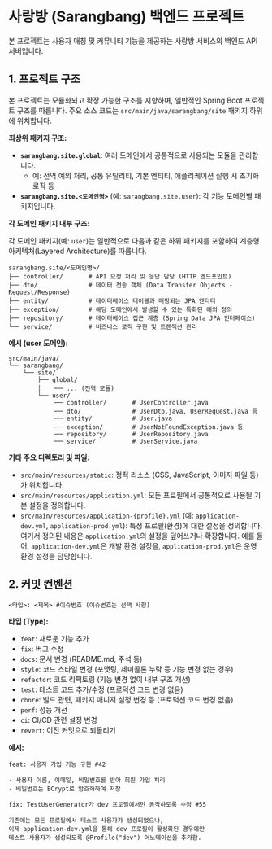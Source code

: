 # 사랑방 (Sarangbang) 백엔드 프로젝트

본 프로젝트는 사용자 매칭 및 커뮤니티 기능을 제공하는 사랑방 서비스의 백엔드 API 서버입니다.

## 1. 프로젝트 구조

본 프로젝트는 모듈화되고 확장 가능한 구조를 지향하며, 일반적인 Spring Boot 프로젝트 구조를 따릅니다. 주요 소스 코드는 `src/main/java/sarangbang/site` 패키지 하위에 위치합니다.

**최상위 패키지 구조:**

- **`sarangbang.site.global`**: 여러 도메인에서 공통적으로 사용되는 모듈을 관리합니다.
    - 예: 전역 예외 처리, 공통 유틸리티, 기본 엔티티, 애플리케이션 실행 시 초기화 로직 등
- **`sarangbang.site.<도메인명>`** (예: `sarangbang.site.user`): 각 기능 도메인별 패키지입니다.

**각 도메인 패키지 내부 구조:**

각 도메인 패키지(예: `user`)는 일반적으로 다음과 같은 하위 패키지를 포함하여 계층형 아키텍처(Layered Architecture)를 따릅니다.

```
sarangbang.site/<도메인명>/
├── controller/       # API 요청 처리 및 응답 담당 (HTTP 엔드포인트)
├── dto/              # 데이터 전송 객체 (Data Transfer Objects - Request/Response)
├── entity/           # 데이터베이스 테이블과 매핑되는 JPA 엔티티
├── exception/        # 해당 도메인에서 발생할 수 있는 특화된 예외 정의
├── repository/       # 데이터베이스 접근 계층 (Spring Data JPA 인터페이스)
└── service/          # 비즈니스 로직 구현 및 트랜잭션 관리
```

**예시 (user 도메인):**

```
src/main/java/
└── sarangbang/
    └── site/
        ├── global/
        │   └── ... (전역 모듈)
        └── user/                 
            ├── controller/       # UserController.java
            ├── dto/              # UserDto.java, UserRequest.java 등
            ├── entity/           # User.java
            ├── exception/        # UserNotFoundException.java 등
            ├── repository/       # UserRepository.java
            └── service/          # UserService.java
```

**기타 주요 디렉토리 및 파일:**

- `src/main/resources/static`: 정적 리소스 (CSS, JavaScript, 이미지 파일 등)가 위치합니다.
- `src/main/resources/application.yml`: 모든 프로필에서 공통적으로 사용될 기본 설정을 정의합니다.
- `src/main/resources/application-{profile}.yml` (예: `application-dev.yml`, `application-prod.yml`): 특정 프로필(환경)에 대한 설정을 정의합니다. 여기서 정의된 내용은 `application.yml`의 설정을 덮어쓰거나 확장합니다. 예를 들어, `application-dev.yml`은 개발 환경 설정을, `application-prod.yml`은 운영 환경 설정을 담당합니다.

## 2. 커밋 컨벤션
```
<타입>: <제목> #이슈번호 (이슈번호는 선택 사항)
```

**타입 (Type):**

- `feat`: 새로운 기능 추가
- `fix`: 버그 수정
- `docs`: 문서 변경 (README.md, 주석 등)
- `style`: 코드 스타일 변경 (포맷팅, 세미콜론 누락 등 기능 변경 없는 경우)
- `refactor`: 코드 리팩토링 (기능 변경 없이 내부 구조 개선)
- `test`: 테스트 코드 추가/수정 (프로덕션 코드 변경 없음)
- `chore`: 빌드 관련, 패키지 매니저 설정 변경 등 (프로덕션 코드 변경 없음)
- `perf`: 성능 개선
- `ci`: CI/CD 관련 설정 변경
- `revert`: 이전 커밋으로 되돌리기

**예시:**

```
feat: 사용자 가입 기능 구현 #42

- 사용자 이름, 이메일, 비밀번호를 받아 회원 가입 처리
- 비밀번호는 BCrypt로 암호화하여 저장
```

```
fix: TestUserGenerator가 dev 프로필에서만 동작하도록 수정 #55

기존에는 모든 프로필에서 테스트 사용자가 생성되었으나,
이제 application-dev.yml을 통해 dev 프로필이 활성화된 경우에만
테스트 사용자가 생성되도록 @Profile("dev") 어노테이션을 추가함.
```
